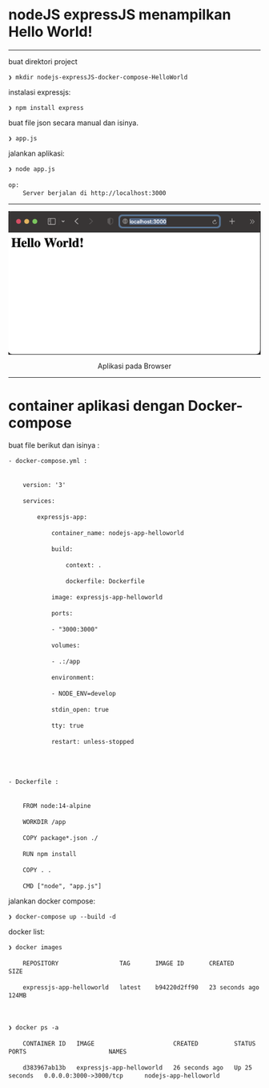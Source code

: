 # nodeJS expressJS menampilkan Hello World!

---

buat direktori project

    ❯ mkdir nodejs-expressJS-docker-compose-HelloWorld


instalasi expressjs:

    ❯ npm install express


buat file json secara manual dan isinya.

    ❯ app.js

jalankan aplikasi:

    ❯ node app.js

    op:
        Server berjalan di http://localhost:3000

---


<p align="center">
    <img src="./ss_appjs.png" alt="Aplikasi pada Browser" style="display: block; margin: 0 auto;">
</p>
<p align="center">Aplikasi pada Browser</p>


---

# container aplikasi dengan Docker-compose 

buat file berikut dan isinya :

    - docker-compose.yml :


        version: '3'

        services:

            expressjs-app:

                container_name: nodejs-app-helloworld

                build:

                    context: .

                    dockerfile: Dockerfile

                image: expressjs-app-helloworld 

                ports:

                - "3000:3000"

                volumes:

                - .:/app

                environment:

                - NODE_ENV=develop

                stdin_open: true

                tty: true

                restart: unless-stopped




    - Dockerfile :


        FROM node:14-alpine

        WORKDIR /app

        COPY package*.json ./

        RUN npm install

        COPY . .

        CMD ["node", "app.js"]








jalankan docker compose:

    ❯ docker-compose up --build -d



docker list:

    ❯ docker images

        REPOSITORY                 TAG       IMAGE ID       CREATED          SIZE

        expressjs-app-helloworld   latest    b94220d2ff90   23 seconds ago   124MB



    ❯ docker ps -a

        CONTAINER ID   IMAGE                      CREATED          STATUS          PORTS                       NAMES

        d383967ab13b   expressjs-app-helloworld   26 seconds ago   Up 25 seconds   0.0.0.0:3000->3000/tcp      nodejs-app-helloworld
